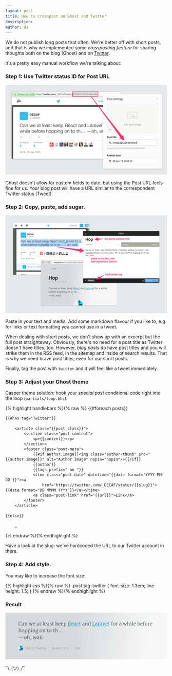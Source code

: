 ```yaml
---
layout: post
title: How to crosspost on Ghost and Twitter
description:
author: ds
---
```


We do not publish long posts that often. We're better off with short posts, and that is why we implemented some _crossposting feature_ for sharing thoughts both on the blog (Ghost) and on [Twitter](https://twitter.com/_DECAF/).

It's a pretty easy manual workflow we're talking about:
<br>

### Step 1: Use Twitter status ID for Post URL

![Screenshot 1](/content/images/2015/05/twitter-ghost_01.png)

Ghost doesn't allow for custom fields to date, but using the Post URL feels fine for us. Your blog post will have a URL similar to the correspondent Twitter status (Tweet).
<br>

### Step 2: Copy, paste, add sugar.

![Screenshot 2](/content/images/2015/05/twitter-ghost_02.png)

Paste in your text and media. Add some markdown flavour if you like to, e.g. for links or text formatting you cannot use in a tweet.

When dealing with short posts, we don't show up with an excerpt but the full post straightaway. Obviously, there's no need for a post title as Twitter doesn't have titles, too.
However, _blog posts_ do have post titles and you will strike them in the RSS feed, in the sitemap and inside of search results. That is why we need brave post titles; even for our short posts.

Finally, tag the post with `twitter` and it will feel like a tweet immediately.
<br>

### Step 3: Adjust your Ghost theme

Casper theme solution: hook your _special post_ conditional code right into the loop (`partials/loop.bhs`):

{% highlight handlebars %}{% raw %}
{{#foreach posts}}

	{{#has tag="Twitter"}}

        <article class="{{post_class}}">
            <section class="post-content">
                <p>{{content}}</p>
            </section>
            <footer class="post-meta">
				{{#if author.image}}<img class="author-thumb" src="{{author.image}}" alt="Author image" nopin="nopin"/>{{/if}}
				{{author}}
				{{tags prefix=" on "}}
                <time class="post-date" datetime="{{date format='YYYY-MM-DD'}}"><a
                    href="https://twitter.com/_DECAF/status/{{slug}}">{{date format="DD MMMM YYYY"}}</a></time>
                <a class="post-link" href="{{url}}">Link</a>
            </footer>
        </article>

	{{else}}

        …
{% endraw %}{% endhighlight %}

Have a look at the slug: we've hardcoded the URL to our Twitter account in there.
<br>

### Step 4: Add style.

You may like to increase the font size:

{% highlight css %}{% raw %}
.post.tag-twitter {
  	font-size: 1.3em;
  	line-height: 1.5;
}
{% endraw %}{% endhighlight %}
<br>

### Result

![Screenshot 3](/content/images/2015/05/twitter-ghost_03.png)

¯\\\_(ツ)_/¯
